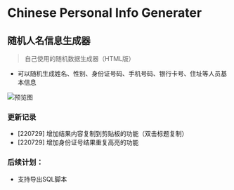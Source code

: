 # Chinese Personal Info Generater

## 随机人名信息生成器

> 自己使用的随机数据生成器（HTML版）

- 可以随机生成姓名、性别、身份证号码、手机号码、银行卡号、住址等人员基本信息

![预览图](https://user-images.githubusercontent.com/50565040/179655095-8b57d735-69f6-4b69-82d5-8c860fd0097f.jpg)

### 更新记录
- [220729] 增加结果内容复制到剪贴板的功能（双击标题复制）
- [220729] 增加身份证号结果重复高亮的功能


### 后续计划：
- 支持导出SQL脚本
